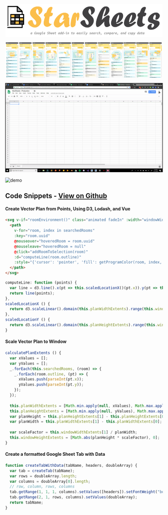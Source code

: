 ![demo](star-sheets-logo.png)

![demo](star-sheets-screenshots.png)

![demo](star-sheets-demo.gif)

![demo](star-sheets-stack.gif)

## Code Snippets - [View on Github](https://github.com/WeConnect/star-sheets)

#### Create Vector Plan from Points, Using D3, Lodash, and Vue
```html
<svg v-if="roomEnvironment()" class="animated fadeIn" :width="windowWidthExtents[1]" :height="windowHeightExtents[0]">
  <path
    v-for="room, index in searchedRooms"
    :key="room.uuid"
    @mouseover="hoveredRoom = room.uuid"
    @mouseleave="hoveredRoom = null"
    @click="addRoomToSelection(room)"
    :d="computeLine(room.outline)"
    :style="{'cursor': 'pointer', 'fill': getProgramColor(room, index, true)}">
  </path>
</svg>
```
```javascript
computeLine: function (points) {
  var line = d3.line().x(pt => this.scaledLocationX()(pt.x)).y(pt => this.scaledLocationY()(pt.y)).curve(d3.curveLinearClosed);
  return line(points);
},
scaledLocationX () {
  return d3.scaleLinear().domain(this.planWidthExtents).range(this.windowWidthExtents)
},
scaledLocationY () {
  return d3.scaleLinear().domain(this.planHeightExtents).range(this.windowHeightExtents)
}
```

#### Scale Vector Plan to Window
```javascript
calculatePlanExtents () {
  var xValues = [];
  var yValues = [];
  _.forEach(this.searchedRooms, (room) => {
    _.forEach(room.outline, (pt) => {
      xValues.push(parseInt(pt.x));
      yValues.push(parseInt(pt.y));
    });
  });

  this.planWidthExtents = [Math.min.apply(null, xValues), Math.max.apply(null, xValues)];
  this.planHeightExtents = [Math.min.apply(null, yValues), Math.max.apply(null, yValues)];
  var planHeight = this.planHeightExtents[1] - this.planHeightExtents[0];
  var planWidth = this.planWidthExtents[1] - this.planWidthExtents[0];

  var scaleFactor = this.windowWidthExtents[1] / planWidth;
  this.windowHeightExtents = [Math.abs(planHeight * scaleFactor), 0];
}
```

#### Create a formatted Google Sheet Tab with Data
```javascript
function createTabWithData(tabName, headers, doubleArray) {
  var tab = createTab(tabName);
  var rows = doubleArray.length;
  var columns = doubleArray[0].length;
  // row, column, rows, columns
  tab.getRange(1, 1, 1, columns).setValues([headers]).setFontWeight("bold").setBackground('#616161').setFontColor('#FFFFFF');
  tab.getRange(2, 1, rows, columns).setValues(doubleArray);
  return tabName;
}
```